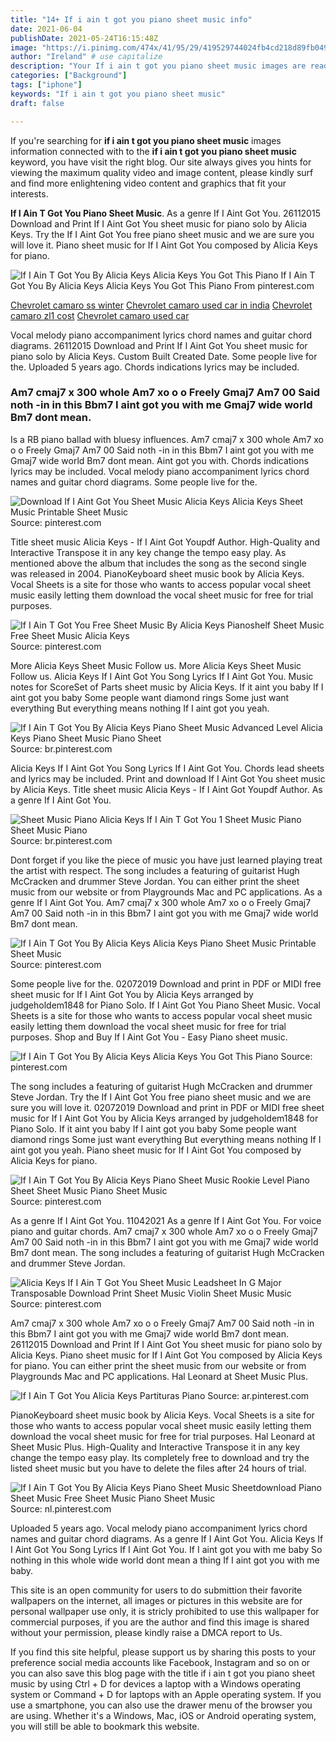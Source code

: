 ```yaml
---
title: "14+ If i ain t got you piano sheet music info"
date: 2021-06-04
publishDate: 2021-05-24T16:15:48Z
image: "https://i.pinimg.com/474x/41/95/29/419529744024fb4cd218d89fb0493030.jpg"
author: "Ireland" # use capitalize
description: "Your If i ain t got you piano sheet music images are ready. If i ain t got you piano sheet music are a topic that is being searched for and liked by netizens today. You can Download the If i ain t got you piano sheet music files here. Download all free photos and vectors."
categories: ["Background"]
tags: ["iphone"]
keywords: "If i ain t got you piano sheet music"
draft: false

---
```


If you're searching for **if i ain t got you piano sheet music** images information connected with to the **if i ain t got you piano sheet music** keyword, you have visit the right  blog.  Our site always  gives you  hints  for viewing  the maximum  quality video and image  content, please kindly surf and find more enlightening video content and graphics  that fit your interests.

**If I Ain T Got You Piano Sheet Music**. As a genre If I Aint Got You. 26112015 Download and Print If I Aint Got You sheet music for piano solo by Alicia Keys. Try the If I Aint Got You free piano sheet music and we are sure you will love it. Piano sheet music for If I Aint Got You composed by Alicia Keys for piano.

![If I Ain T Got You By Alicia Keys Alicia Keys You Got This Piano](https://i.pinimg.com/originals/b6/1d/f1/b61df1d2c7ad66ba918725d5893ba7ee.jpg "If I Ain T Got You By Alicia Keys Alicia Keys You Got This Piano")
If I Ain T Got You By Alicia Keys Alicia Keys You Got This Piano From pinterest.com

[Chevrolet camaro ss winter](/chevrolet-camaro-ss-winter/)
[Chevrolet camaro used car in india](/chevrolet-camaro-used-car-in-india/)
[Chevrolet camaro zl1 cost](/chevrolet-camaro-zl1-cost/)
[Chevrolet camaro used car](/chevrolet-camaro-used-car/)

Vocal melody piano accompaniment lyrics chord names and guitar chord diagrams. 26112015 Download and Print If I Aint Got You sheet music for piano solo by Alicia Keys. Custom Built Created Date. Some people live for the. Uploaded 5 years ago. Chords indications lyrics may be included.

### Am7 cmaj7 x 300 whole Am7 xo o o Freely Gmaj7 Am7 00 Said noth -in in this Bbm7 I aint got you with me Gmaj7 wide world Bm7 dont mean.

Is a RB piano ballad with bluesy influences. Am7 cmaj7 x 300 whole Am7 xo o o Freely Gmaj7 Am7 00 Said noth -in in this Bbm7 I aint got you with me Gmaj7 wide world Bm7 dont mean. Aint got you with. Chords indications lyrics may be included. Vocal melody piano accompaniment lyrics chord names and guitar chord diagrams. Some people live for the.


![Download If I Aint Got You Sheet Music Alicia Keys Alicia Keys Sheet Music Printable Sheet Music](https://i.pinimg.com/originals/2d/fa/0e/2dfa0e3276690e811412487a487dc150.png "Download If I Aint Got You Sheet Music Alicia Keys Alicia Keys Sheet Music Printable Sheet Music")
Source: pinterest.com

Title sheet music Alicia Keys - If I Aint Got Youpdf Author. High-Quality and Interactive Transpose it in any key change the tempo easy play. As mentioned above the album that includes the song as the second single was released in 2004. PianoKeyboard sheet music book by Alicia Keys. Vocal Sheets is a site for those who wants to access popular vocal sheet music easily letting them download the vocal sheet music for free for trial purposes.

![If I Ain T Got You Free Sheet Music By Alicia Keys Pianoshelf Sheet Music Free Sheet Music Alicia Keys](https://i.pinimg.com/736x/96/3f/05/963f0563892df0c125924c323761fa69.jpg "If I Ain T Got You Free Sheet Music By Alicia Keys Pianoshelf Sheet Music Free Sheet Music Alicia Keys")
Source: pinterest.com

More Alicia Keys Sheet Music Follow us. More Alicia Keys Sheet Music Follow us. Alicia Keys If I Aint Got You Song Lyrics If I Aint Got You. Music notes for ScoreSet of Parts sheet music by Alicia Keys. If it aint you baby If I aint got you baby Some people want diamond rings Some just want everything But everything means nothing If I aint got you yeah.

![If I Ain T Got You By Alicia Keys Piano Sheet Music Advanced Level Alicia Keys Piano Sheet Music Piano Sheet](https://i.pinimg.com/originals/f7/bf/48/f7bf4857e1f1217002314893b009335a.jpg "If I Ain T Got You By Alicia Keys Piano Sheet Music Advanced Level Alicia Keys Piano Sheet Music Piano Sheet")
Source: br.pinterest.com

Alicia Keys If I Aint Got You Song Lyrics If I Aint Got You. Chords lead sheets and lyrics may be included. Print and download If I Aint Got You sheet music by Alicia Keys. Title sheet music Alicia Keys - If I Aint Got Youpdf Author. As a genre If I Aint Got You.

![Sheet Music Piano Alicia Keys If I Ain T Got You 1 Sheet Music Piano Sheet Music Piano](https://i.pinimg.com/originals/fb/d8/09/fbd809fcc39bbee05626c1141bb1365c.png "Sheet Music Piano Alicia Keys If I Ain T Got You 1 Sheet Music Piano Sheet Music Piano")
Source: br.pinterest.com

Dont forget if you like the piece of music you have just learned playing treat the artist with respect. The song includes a featuring of guitarist Hugh McCracken and drummer Steve Jordan. You can either print the sheet music from our website or from Playgrounds Mac and PC applications. As a genre If I Aint Got You. Am7 cmaj7 x 300 whole Am7 xo o o Freely Gmaj7 Am7 00 Said noth -in in this Bbm7 I aint got you with me Gmaj7 wide world Bm7 dont mean.

![If I Ain T Got You By Alicia Keys Alicia Keys Piano Sheet Music Printable Sheet Music](https://i.pinimg.com/originals/a3/84/e2/a384e2e976d076611510c41b9bf78d67.png "If I Ain T Got You By Alicia Keys Alicia Keys Piano Sheet Music Printable Sheet Music")
Source: pinterest.com

Some people live for the. 02072019 Download and print in PDF or MIDI free sheet music for If I Aint Got You by Alicia Keys arranged by judgeholdem1848 for Piano Solo. If I Aint Got You Piano Sheet Music. Vocal Sheets is a site for those who wants to access popular vocal sheet music easily letting them download the vocal sheet music for free for trial purposes. Shop and Buy If I Aint Got You - Easy Piano sheet music.

![If I Ain T Got You By Alicia Keys Alicia Keys You Got This Piano](https://i.pinimg.com/originals/b6/1d/f1/b61df1d2c7ad66ba918725d5893ba7ee.jpg "If I Ain T Got You By Alicia Keys Alicia Keys You Got This Piano")
Source: pinterest.com

The song includes a featuring of guitarist Hugh McCracken and drummer Steve Jordan. Try the If I Aint Got You free piano sheet music and we are sure you will love it. 02072019 Download and print in PDF or MIDI free sheet music for If I Aint Got You by Alicia Keys arranged by judgeholdem1848 for Piano Solo. If it aint you baby If I aint got you baby Some people want diamond rings Some just want everything But everything means nothing If I aint got you yeah. Piano sheet music for If I Aint Got You composed by Alicia Keys for piano.

![If I Ain T Got You By Alicia Keys Piano Sheet Music Rookie Level Piano Sheet Sheet Music Piano Sheet Music](https://i.pinimg.com/originals/d1/e7/b5/d1e7b564f2733b75b117c8c4784f4ca7.jpg "If I Ain T Got You By Alicia Keys Piano Sheet Music Rookie Level Piano Sheet Sheet Music Piano Sheet Music")
Source: pinterest.com

As a genre If I Aint Got You. 11042021 As a genre If I Aint Got You. For voice piano and guitar chords. Am7 cmaj7 x 300 whole Am7 xo o o Freely Gmaj7 Am7 00 Said noth -in in this Bbm7 I aint got you with me Gmaj7 wide world Bm7 dont mean. The song includes a featuring of guitarist Hugh McCracken and drummer Steve Jordan.

![Alicia Keys If I Ain T Got You Sheet Music Leadsheet In G Major Transposable Download Print Sheet Music Violin Sheet Music Music](https://i.pinimg.com/originals/6b/c7/5e/6bc75ed11c2ae496d9407d2313e3eb8d.gif "Alicia Keys If I Ain T Got You Sheet Music Leadsheet In G Major Transposable Download Print Sheet Music Violin Sheet Music Music")
Source: pinterest.com

Am7 cmaj7 x 300 whole Am7 xo o o Freely Gmaj7 Am7 00 Said noth -in in this Bbm7 I aint got you with me Gmaj7 wide world Bm7 dont mean. 26112015 Download and Print If I Aint Got You sheet music for piano solo by Alicia Keys. Piano sheet music for If I Aint Got You composed by Alicia Keys for piano. You can either print the sheet music from our website or from Playgrounds Mac and PC applications. Hal Leonard at Sheet Music Plus.

![If I Ain T Got You Alicia Keys Partituras Piano](https://i.pinimg.com/originals/8b/6b/01/8b6b013e8d97a8b07a58a8bdf3511ce6.jpg "If I Ain T Got You Alicia Keys Partituras Piano")
Source: ar.pinterest.com

PianoKeyboard sheet music book by Alicia Keys. Vocal Sheets is a site for those who wants to access popular vocal sheet music easily letting them download the vocal sheet music for free for trial purposes. Hal Leonard at Sheet Music Plus. High-Quality and Interactive Transpose it in any key change the tempo easy play. Its completely free to download and try the listed sheet music but you have to delete the files after 24 hours of trial.

![If I Ain T Got You By Alicia Keys Piano Sheet Music Sheetdownload Piano Sheet Music Free Sheet Music Piano Sheet Music](https://i.pinimg.com/474x/41/95/29/419529744024fb4cd218d89fb0493030.jpg "If I Ain T Got You By Alicia Keys Piano Sheet Music Sheetdownload Piano Sheet Music Free Sheet Music Piano Sheet Music")
Source: nl.pinterest.com

Uploaded 5 years ago. Vocal melody piano accompaniment lyrics chord names and guitar chord diagrams. As a genre If I Aint Got You. Alicia Keys If I Aint Got You Song Lyrics If I Aint Got You. If I aint got you with me baby So nothing in this whole wide world dont mean a thing If I aint got you with me baby.

This site is an open community for users to do submittion their favorite wallpapers on the internet, all images or pictures in this website are for personal wallpaper use only, it is stricly prohibited to use this wallpaper for commercial purposes, if you are the author and find this image is shared without your permission, please kindly raise a DMCA report to Us.

If you find this site helpful, please support us by sharing this posts to your preference social media accounts like Facebook, Instagram and so on or you can also save this blog page with the title if i ain t got you piano sheet music by using Ctrl + D for devices a laptop with a Windows operating system or Command + D for laptops with an Apple operating system. If you use a smartphone, you can also use the drawer menu of the browser you are using. Whether it's a Windows, Mac, iOS or Android operating system, you will still be able to bookmark this website.
